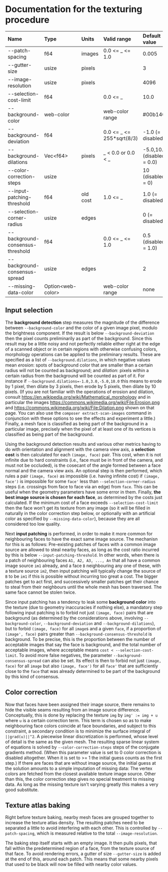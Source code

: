 # Documentation for the texturing procedure

| Name                             | Type                    | Units    | Valid range               | Default value              |
| :------------------------------- | :---------------------- | :------- | :------------------------ | :------------------------- |
| --patch-spacing                  | f64                     | images   | 0.0 <= _ <= 1.0           | 0.005                      |
| --gutter-size                    | usize                   | pixels   |                           | 3                          |
| --image-resolution               | usize                   | pixels   |                           | 4096                       |
| --selection-cost-limit           | f64                     |          | 0.0 <= _                  | 10.0                       |
| --background-color               | web-color               |          | web-color range           | #00b140                    |
| --background-deviation           | f64                     |          | 0.0 <= _ <= 255*sqrt(8/3) | -1.0 (= disabled)          |
| --background-dilations           | Vec&lt;f64&gt;          | pixels   | _ < 0.0 or 0.0 < _        | -5.0,10.0 (disabled = 0.0) |
| --color-correction-steps         | usize                   |          |                           | 10 (disabled = 0)          |
| --input-patching-threshold       | f64                     | old cost | 1.0 <= _                  | 1.0 (= disabled)           |
| --selection-corner-radius        | usize                   | edges    |                           | 0 (= disabled)             |
| --background-consensus-threshold | f64                     |          | 0.0 <= _ <= 1.0           | 0.5 (disabled = 1.0)       |
| --background-consensus-spread    | usize                   | edges    |                           | 2                          |
| --missing-data-color             | Option&lt;web-color&gt; |          | web-color range           | none                       |


## Input selection

The **background detection** step measures the magnitude of the difference between `--background-color` and the color of a given image pixel, modulo the brightness component. If the result is below `--background-deviation` then the pixel counts preliminarily as part of the background. Since this result may be a little noisy and not perfectly reliable either right at the edge of a scanned object or in certain regions with otherwise confusing colors, morphology operations can be applied to the preliminary results. These are specified as a list of `--background.dilations`, in which negative values mean _erosion_: spots of background color that are smaller than a certain radius will not be counted as background; and _dilation_: pixels within a certain radius from the background will be counted as part of it. For instance if `--background.dilations=-1.0,3.0,-5.0,10.0` this means to erode by 1 pixel, then dilate by 3 pixels, then erode by 5 pixels, then dilate by 10 pixels. (If you are not familiar with the operations of erosion and dilation, consult https://en.wikipedia.org/wiki/Mathematical_morphology and in particular the images https://commons.wikimedia.org/wiki/File:Erosion.png and https://commons.wikimedia.org/wiki/File:Dilation.png shown on that page. You can also use the `composer extract-scan-images` command in conjunction with these options to see the effects and experiment a little.) Finally, a mesh face is classified as being part of the background in a particular image, precisely when the pixel of at least one of its vertices is classified as being part of the background.

Using the background detection results and various other metrics having to do with orientation and alignment with the camera view axis, a **selection cost** is then calculated for each `(image, face)` pair. This cost, when it is not infinite due to hard constraints (i.e., face must be in front of the camera, and must not be occluded), is the cosecant of the angle formed between a face normal and the camera view axis. An optional step is then performed, which rules a pair `(image, face)` as impossible (i.e. having infinite cost) if `(image, face')` is impossible for some `face'` less than `--selection-corner-radius` steps (i.e. crossings from face to face via an edge) from `face`. This can be useful when the geometry parameters have some error in them. Finally, **the best image source is chosen for each face**, as determined by the costs just calculated. If the minimum cost of a face exceeds `--selection-cost-limit` then the face won't get its texture from any image (so it will be filled in naturally in the color correction step below, or optionally with an artificial color as specified by `--missing-data-color`), because they are all considered too low quality.

Next **input patching** is performed, in order to make it more common for neighbouring faces to have the exact same image source. The mechanisn for this is as follows: Pre-existing patches of faces with a common image source are allowed to steal nearby faces, as long as the cost ratio incurred by this is below `--input-patching-threshold`. In other words, when there is a patch of neighbouring faces `A1, A2, A3, ..., An` that all have a common image source `im1` already, and a face `B` neighbouring any one of these, with a texture source `im2`, then input patching will typically change the source of `B` to be `im1` if this is possible without incurring too great a cost. The bigger patches get to act first, and successively smaller patches get their chance to steal from their neighbours until the whole mesh has been traversed. The same face cannot be stolen twice.

Since input patching has a tendency to leak some **background color** into the texture (due to geometry inaccuracies if nothing else), a mandatory step following input patching is to forbid not just `(image, face)` pairs that are background (as determined by the considerations above, involving `--background-color`, `--background-deviation` and `--background-dilations`), but to forbid `(image, face)` for all `image`s and a given `face`, if a proportion of `(image', face)` pairs greater than `--background-consensus-threshold` is background. To be precise, this is the proportion between the number of acceptable images that say the face is background, and the total number of acceptable images, where acceptable means `cost < --selection-cost-limit`. To avoid more false negatives, the parameter `--background-consensus-spread` can also be set. Its effect is then to forbid not just `(image, face)` for all `image` but also `(image, face')` for all `face'` that are sufficiently close to the `face` that was already determined to be part of the background by this kind of consensus.

## Color correction

Now that faces have been assigned their image source, there remains to hide the visible seams resulting from an image source difference. Conceptually, this is done by replacing the texture `img` by `img' := img + u` where `u` is a certain correction term. This term is chosen so as to make neighbouring face colors coincide at face boundaries, and subject to this constraint, a secondary condition is to minimize the surface integral of `||grad(u)||^2`. A piecewise linear discretization is performed, whose level of detail is the same as the given mesh. The resulting sparse linear system of equations is solved by `--color-correction-steps` steps of the conjugate gradients method. (When this parameter value is set to 0 color correction is disabled altogether. When it is set to >= 1 the initial guess counts as the first step.) If there are faces that are without image source, the initial guess at the solution amounts to a simple imputation of missing data: The vertex colors are fetched from the closest available texture image source. Other than this, the color correction step gives no special treatment to missing data. As long as the missing texture isn't varying greatly this makes a very good substitute.

## Texture atlas baking

Right before texture baking, nearby mesh faces are grouped together to increase the texture atlas density. The resulting patches need to be separated a little to avoid interfering with each other. This is controlled by `--patch-spacing`, which is measured relative to the total `--image-resolution`.

The baking step itself starts with an empty image. It then pulls pixels, that fall within the predetermined region of a face, from the texture source of that face. To avoid rendering errors, a gutter of size `--gutter-size` is added at the end of this, around each patch. This means that some nearby pixels that used to be black will now be filled with nearby color values.
